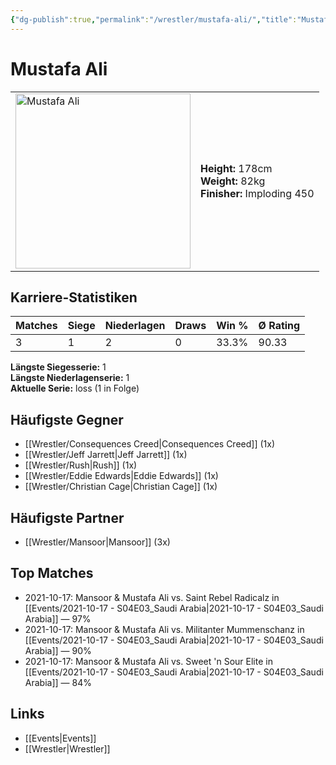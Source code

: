 ```yaml
---
{"dg-publish":true,"permalink":"/wrestler/mustafa-ali/","title":"Mustafa Ali","tags":["wrestler"],"noteIcon":""}
---
```



# Mustafa Ali

<table>
        <tr>
        <td><img src="https://github.com/CptSpaulding1980/choke-slam-wrestling/releases/download/images/Mustafa_Ali.png" width="280" alt="Mustafa Ali"></td>
        <td>
        <b>Height:</b> 178cm<br>
        <b>Weight:</b> 82kg<br>
        <b>Finisher:</b> Imploding 450<br>
        </td>
        </tr>
        </table>
        
## Karriere-Statistiken

| Matches | Siege | Niederlagen | Draws | Win % | Ø Rating |
|---------|-------|-------------|-------|-------|-----------|
| 3 | 1 | 2 | 0 | 33.3% | 90.33 |

**Längste Siegesserie:** 1<br>**Längste Niederlagenserie:** 1<br>**Aktuelle Serie:** loss (1 in Folge)


## Häufigste Gegner
- [[Wrestler/Consequences Creed\|Consequences Creed]] (1x)
- [[Wrestler/Jeff Jarrett\|Jeff Jarrett]] (1x)
- [[Wrestler/Rush\|Rush]] (1x)
- [[Wrestler/Eddie Edwards\|Eddie Edwards]] (1x)
- [[Wrestler/Christian Cage\|Christian Cage]] (1x)

## Häufigste Partner
- [[Wrestler/Mansoor\|Mansoor]] (3x)

## Top Matches
- 2021-10-17: Mansoor & Mustafa Ali vs. Saint Rebel Radicalz in [[Events/2021-10-17 - S04E03_Saudi Arabia\|2021-10-17 - S04E03_Saudi Arabia]] — 97%
- 2021-10-17: Mansoor & Mustafa Ali vs. Militanter Mummenschanz in [[Events/2021-10-17 - S04E03_Saudi Arabia\|2021-10-17 - S04E03_Saudi Arabia]] — 90%
- 2021-10-17: Mansoor & Mustafa Ali vs. Sweet 'n Sour Elite in [[Events/2021-10-17 - S04E03_Saudi Arabia\|2021-10-17 - S04E03_Saudi Arabia]] — 84%

## Links
- [[Events\|Events]]
- [[Wrestler\|Wrestler]]
